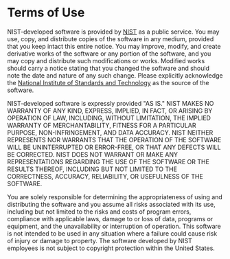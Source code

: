 # Terms of Use

NIST-developed software is provided by [NIST][NIST] as a public service.  You may
use, copy, and distribute copies of the software in any medium, provided
that you keep intact this entire notice.  You may improve, modify, and
create derivative works of the software or any portion of the software, and
you may copy and distribute such modifications or works.  Modified works
should carry a notice stating that you changed the software and should note
the date and nature of any such change.  Please explicitly acknowledge the
[National Institute of Standards and Technology][NIST] as the source of the
software.

NIST-developed software is expressly provided "AS IS." NIST MAKES NO
WARRANTY OF ANY KIND, EXPRESS, IMPLIED, IN FACT, OR ARISING BY OPERATION OF
LAW, INCLUDING, WITHOUT LIMITATION, THE IMPLIED WARRANTY OF
MERCHANTABILITY, FITNESS FOR A PARTICULAR PURPOSE, NON-INFRINGEMENT, AND
DATA ACCURACY. NIST NEITHER REPRESENTS NOR WARRANTS THAT THE OPERATION OF
THE SOFTWARE WILL BE UNINTERRUPTED OR ERROR-FREE, OR THAT ANY DEFECTS WILL
BE CORRECTED. NIST DOES NOT WARRANT OR MAKE ANY REPRESENTATIONS REGARDING
THE USE OF THE SOFTWARE OR THE RESULTS THEREOF, INCLUDING BUT NOT LIMITED
TO THE CORRECTNESS, ACCURACY, RELIABILITY, OR USEFULNESS OF THE SOFTWARE.

You are solely responsible for determining the appropriateness of using and
distributing the software and you assume all risks associated with its use,
including but not limited to the risks and costs of program errors,
compliance with applicable laws, damage to or loss of data, programs or
equipment, and the unavailability or interruption of operation.  This
software is not intended to be used in any situation where a failure could
cause risk of injury or damage to property.  The software developed by NIST
employees is not subject to copyright protection within the United States.

[NIST]: http://www.nist.gov/
